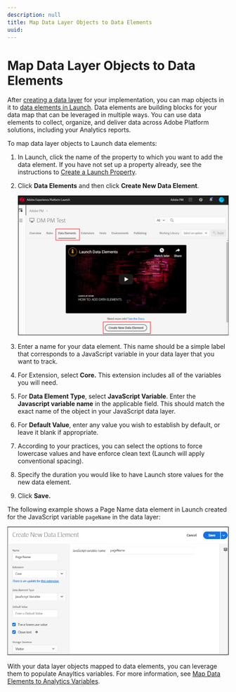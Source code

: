 ```yaml
---
description: null
title: Map Data Layer Objects to Data Elements
uuid: 
---
```


# Map Data Layer Objects to Data Elements


After [creating a data layer](https://docs.adobe.com/content/help/en/analytics/implementation/prepare/data-layer.html) for your implementation, you can map objects in it to [data elements in Launch](https://docs.adobe.com/content/help/en/launch/using/reference/manage-resources/data-elements.html#create-a-data-element). Data elements are building blocks for your data map that can be leveraged in multiple ways. You can use data elements to collect, organize, and deliver data across Adobe Platform solutions, including your Analytics reports.

To map data layer objects to Launch data elements:

1. In Launch, click the name of the property to which you want to add the data element. If you have not set up a property already, see the instructions to [Create a Launch Property](https://docs.adobe.com/content/help/en/core-services-learn/implementing-in-websites-with-launch/configure-launch/launch.html).

2. Click **Data Elements** and then click **Create New Data Element**.

    ![create data element](assets/createelement.png)


3. Enter a name for your data element. This name should be a simple label that corresponds to a JavaScript variable in your data layer that you want to track.

4. For Extension, select **Core.** This extension includes all of the variables you will need.

5. For **Data Element Type**, select **JavaScript Variable**. Enter the **Javascript variable name** in the applicable field. This should match the exact name of the object in your JavaScript data layer.

6. For **Default Value**, enter any value you wish to establish by default, or leave it blank if appropriate.

7. According to your practices, you can select the options to force lowercase values and have enforce clean text (Launch will apply conventional spacing).

8. Specify the duration you would like to have Launch store values for the new data element.

9. Click **Save.**

The following example shows a Page Name data element in Launch created for the JavaScript variable ``pageName`` in the data layer:

![Specify element](assets/new_element.png)


With your data layer objects mapped to data elements, you can leverage them to populate Anayltics variables. For more information, see [Map Data Elements to Analytics Variables](https://docs.adobe.com/content/help/en/analytics/implementation/prepare/data-layer.html).
